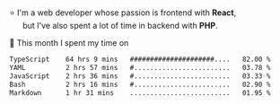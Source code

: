 ⭐ I'm a web developer whose passion is frontend with <b>React</b>,<br/>
&nbsp; &nbsp; &nbsp; but I've also spent a lot of time in backend with <b>PHP</b>.

📅 This month I spent my time on

<!--START_SECTION:waka-->

```txt
TypeScript    64 hrs 9 mins   #####################....   82.00 %
YAML          2 hrs 57 mins   #........................   03.78 %
JavaScript    2 hrs 36 mins   #........................   03.33 %
Bash          2 hrs 16 mins   #........................   02.90 %
Markdown      1 hr 31 mins    .........................   01.95 %
```

<!--END_SECTION:waka-->
